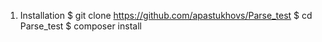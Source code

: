 1) Installation
$ git clone https://github.com/apastukhovs/Parse_test
$ cd Parse_test
$ composer install 
